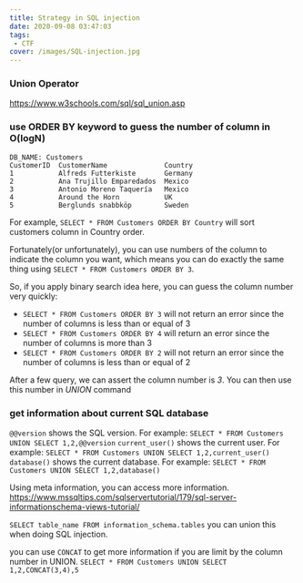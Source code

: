 ```yaml
---
title: Strategy in SQL injection
date: 2020-09-08 03:47:03
tags:
 - CTF
cover: /images/SQL-injection.jpg
---
```

### Union Operator

<https://www.w3schools.com/sql/sql_union.asp>

### use ORDER BY keyword to guess the number of column in O(logN)

```text
DB_NAME: Customers
CustomerID 	CustomerName 	          Country
1           Alfreds Futterkiste       Germany
2 	        Ana Trujillo Emparedados  Mexico
3  	        Antonio Moreno Taquería   Mexico
4           Around the Horn 	      UK
5 	        Berglunds snabbköp 	      Sweden

```

For example, `SELECT * FROM Customers ORDER BY Country` will sort customers column in Country order.

Fortunately(or unfortunately), you can use numbers of the column to indicate the column you want, which means you can do exactly the same thing using `SELECT * FROM Customers ORDER BY 3`.

So, if you apply binary search idea here, you can guess the column number very quickly:

 - `SELECT * FROM Customers ORDER BY 3` will not return an error since the number of columns is less than or equal of 3
 - `SELECT * FROM Customers ORDER BY 4` will return an error since the number of columns is more than 3
 - `SELECT * FROM Customers ORDER BY 2` will not return an error since the number of columns is less than or equal of 2

After a few query, we can assert the column number is *3*. You can then use this number in _UNION_ command

### get information about current SQL database

`@@version` shows the SQL version. For example: `SELECT * FROM Customers UNION SELECT 1,2,@@version`
`current_user()` shows the current user. For example: `SELECT * FROM Customers UNION SELECT 1,2,current_user()`
`database()` shows the current database. For example: `SELECT * FROM Customers UNION SELECT 1,2,database()`

Using meta information, you can access more information. 
<https://www.mssqltips.com/sqlservertutorial/179/sql-server-informationschema-views-tutorial/>

`SELECT table_name FROM information_schema.tables`
you can union this when doing SQL injection.

you can use `CONCAT` to get more information if you are limit by the column number in UNION.
`SELECT * FROM Customers UNION SELECT 1,2,CONCAT(3,4),5`